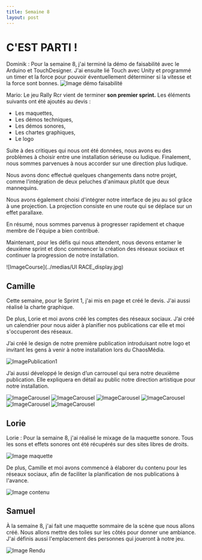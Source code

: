 ```yaml
---
title: Semaine 8
layout: post
---
```





#  C'EST PARTI !
Dominik : Pour la semaine 8, j'ai terminé la démo de faisabilité avec le Arduino et TouchDesigner. J'ai ensuite lié Touch avec Unity et programmé un timer et la force pour pouvoir éventuellement déterminer si la vitesse et la force sont bonnes.
![Image démo faisabilité](../medias/demo_semaine8.jpg)


Mario: Le jeu Rally Rcr vient de terminer **son premier sprint.** Les éléments suivants ont été ajoutés au devis :

- Les maquettes,
- Les démos techniques,
- Les démos sonores,
- Les chartes graphiques,
- Le logo

Suite à des critiques qui nous ont été données, nous avons eu des problèmes à choisir entre une installation sérieuse ou ludique. Finalement, nous sommes parvenues à nous accorder sur une direction plus ludique.

Nous avons donc effectué quelques changements dans notre projet, comme l'intégration de deux peluches d'animaux plutôt que deux mannequins.

Nous avons également choisi d'intégrer notre interface de jeu au sol grâce à une projection. La projection consiste en une route qui se déplace sur un effet parallaxe.

En résumé, nous sommes parvenus à progresser rapidement et chaque membre de l'équipe a bien contribué.

Maintenant, pour les défis qui nous attendent, nous devons entamer le deuxième sprint et donc commencer la création des réseaux sociaux et continuer la progression de notre installation.

![ImageCourse](../medias/UI RACE_display.jpg)


## Camille

Cette semaine, pour le Sprint 1, j'ai mis en page et créé le devis. J'ai aussi réalisé la charte graphique.

De plus, Lorie et moi avons créé les comptes des réseaux sociaux. J’ai créé un calendrier pour nous aider à planifier nos publications car elle et moi s'occuperont des réseaux.

J’ai créé le design de notre première publication introduisant notre logo et invitant les gens à venir à notre installation lors du ChaosMédia.

![ImagePublication1](../medias/post1.png)

J’ai aussi développé le design d’un carrousel qui sera notre deuxième publication. Elle expliquera en détail au public notre direction artistique pour notre installation.

![ImageCarousel](../medias/carousel1.png)
![ImageCarousel](../medias/carousel2.png)
![ImageCarousel](../medias/carousel3.png)
![ImageCarousel](../medias/carousel4.png)
![ImageCarousel](../medias/carousel5.png)
![ImageCarousel](../medias/carousel6.png)



## Lorie 

Lorie : Pour la semaine 8, j'ai réalisé le mixage de la maquette sonore. Tous les sons et effets sonores ont été récupérés sur des sites libres de droits. 

![Image maquette](../medias/maquette_sonore.png)

De plus, Camille et moi avons commencé à élaborer du contenu pour les réseaux sociaux, afin de faciliter la planification de nos publications à l'avance.

![Image contenu](../medias/contenu_reseaux.png)

## Samuel

À la semaine 8, j'ai fait une maquette sommaire de la scène que nous allons créé. Nous allons mettre des toiles sur les côtés pour donner une ambiance. J'ai définis aussi l'emplacement des personnes qui joueront à notre jeu.

![Image Rendu](../medias/render01.png)